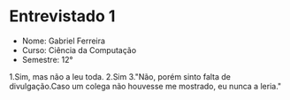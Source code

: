 ﻿# Entrevistado 1


* Nome: Gabriel Ferreira
* Curso: Ciência da Computação
* Semestre: 12°

1.Sim, mas não a leu toda.
2.Sim
3."Não, porém sinto falta de divulgação.Caso um colega não houvesse me mostrado, eu nunca a leria."
